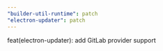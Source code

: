 ```yaml
---
"builder-util-runtime": patch
"electron-updater": patch
---
```


feat(electron-updater): add GitLab provider support

